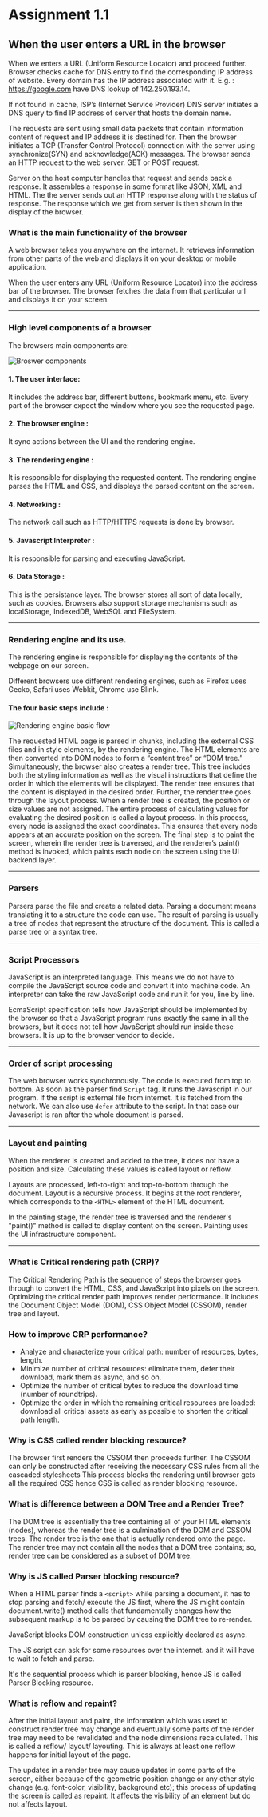 # Assignment 1.1

## When the user enters a URL in the browser

When we enters a URL (Uniform Resource Locator) and proceed further. Browser checks cache for DNS entry to find the corresponding IP address of website. Every domain has the IP address associated with it. E.g. : https://google.com have DNS lookup of 142.250.193.14.

If not found in cache, ISP’s (Internet Service Provider) DNS server initiates a DNS query to find IP address of server that hosts the domain name.

The requests are sent using small data packets that contain information content of request and IP address it is destined for. Then the browser initiates a TCP (Transfer Control Protocol) connection with the server using synchronize(SYN) and acknowledge(ACK) messages. The browser sends an HTTP request to the web server. GET or POST request.

Server on the host computer handles that request and sends back a response. It assembles a response in some format like JSON, XML and HTML.
The the server sends out an HTTP response along with the status of response. The response which we get from server is then shown in the display of the browser.

### What is the main functionality of the browser

A web browser takes you anywhere on the internet. It retrieves information from other parts of the web and displays it on your desktop or mobile application.

When the user enters any URL (Uniform Resource Locator) into the address bar of the browser. The browser fetches the data from that particular url and displays it on your screen.

---

### High level components of a browser

The browsers main components are:

![Broswer components](./screenshots/browser-components.avif)

#### 1. The user interface:

It includes the address bar, different buttons, bookmark menu, etc. Every part of the browser expect the window where you see the requested page.

#### 2. The browser engine :

It sync actions between the UI and the rendering engine.

#### 3. The rendering engine :

It is responsible for displaying the requested content. The rendering engine parses the HTML and CSS, and displays the parsed content on the screen.

#### 4. Networking :

The network call such as HTTP/HTTPS requests is done by browser.

#### 5. Javascript Interpreter :

It is responsible for parsing and executing JavaScript.

#### 6. Data Storage :

This is the persistance layer. The browser stores all sort of data locally, such as cookies. Browsers also support storage mechanisms such as localStorage, IndexedDB, WebSQL and FileSystem.

---

### Rendering engine and its use.

The rendering engine is responsible for displaying the contents of the webpage on our screen.

Different browsers use different rendering engines, such as Firefox uses Gecko, Safari uses Webkit, Chrome use Blink.

#### The four basic steps include :

![Rendering engine basic flow](./screenshots/renderingEngine.avif)

The requested HTML page is parsed in chunks, including the external CSS files and in style elements, by the rendering engine.
The HTML elements are then converted into DOM nodes to form a “content tree” or “DOM tree.” Simultaneously, the browser also creates a render tree. This tree includes both the styling information as well as the visual instructions that define the order in which the elements will be displayed. The render tree ensures that the content is displayed in the desired order. Further, the render tree goes through the layout process. When a render tree is created, the position or size values are not assigned. The entire process of calculating values for evaluating the desired position is called a layout process. In this process, every node is assigned the exact coordinates. This ensures that every node appears at an accurate position on the screen. The final step is to paint the screen, wherein the render tree is traversed, and the renderer’s paint() method is invoked, which paints each node on the screen using the UI backend layer.

---

### Parsers

Parsers parse the file and create a related data. Parsing a document means translating it to a structure the code can use. The result of parsing is usually a tree of nodes that represent the structure of the document. This is called a parse tree or a syntax tree.

---

### Script Processors

JavaScript is an interpreted language. This means we do not have to compile the JavaScript source code and convert it into machine code. An interpreter can take the raw JavaScript code and run it for you, line by line.

EcmaScript specification tells how JavaScript should be implemented by the browser so that a JavaScript program runs exactly the same in all the browsers, but it does not tell how JavaScript should run inside these browsers. It is up to the browser vendor to decide.

---

### Order of script processing

The web browser works synchronously. The code is executed from top to bottom. As soon as the parser find `Script` tag. It runs the Javascript in our program. If the script is external file from internet. It is fetched from the network. We can also use `defer` attribute to the script. In that case our Javascript is ran after the whole document is parsed.

---

### Layout and painting

When the renderer is created and added to the tree, it does not have a position and size. Calculating these values is called layout or reflow.

Layouts are processed, left-to-right and top-to-bottom through the document. Layout is a recursive process. It begins at the root renderer, which corresponds to the `<HTML>` element of the HTML document.

In the painting stage, the render tree is traversed and the renderer's "paint()" method is called to display content on the screen. Painting uses the UI infrastructure component.

---

### What is Critical rendering path (CRP)?

The Critical Rendering Path is the sequence of steps the browser goes through to convert the HTML, CSS, and JavaScript into pixels on the screen. Optimizing the critical render path improves render performance.
It includes the Document Object Model (DOM), CSS Object Model (CSSOM), render tree and layout.

### How to improve CRP performance?

- Analyze and characterize your critical path: number of resources, bytes, length.
- Minimize number of critical resources: eliminate them, defer their download, mark them as async, and so on.
- Optimize the number of critical bytes to reduce the download time (number of roundtrips).
- Optimize the order in which the remaining critical resources are loaded: download all critical assets as early as possible to shorten the critical path length.

### Why is CSS called render blocking resource?

The browser first renders the CSSOM then proceeds further.
The CSSOM can only be constructed after receiving the necessary CSS rules from all the cascaded stylesheets
This process blocks the rendering until browser gets all the required CSS hence CSS is called as render blocking resource.

### What is difference between a DOM Tree and a Render Tree?

The DOM tree is essentially the tree containing all of your HTML elements (nodes), whereas the render tree is a culmination of the DOM and CSSOM trees. The render tree is the one that is actually rendered onto the page.
The render tree may not contain all the nodes that a DOM tree contains; so, render tree can be considered as a subset of DOM tree.

### Why is JS called Parser blocking resource?

When a HTML parser finds a `<script>` while parsing a document, it has to stop parsing and fetch/ execute the JS first, where the JS might contain document.write() method calls that fundamentally changes how the subsequent markup is to be parsed by causing the DOM tree to re-render.

JavaScript blocks DOM construction unless explicitly declared as async.

The JS script can ask for some resources over the internet. and it will have to wait to fetch and parse.

It's the sequential process which is parser blocking, hence JS is called Parser Blocking resource.

### What is reflow and repaint?

After the initial layout and paint, the information which was used to construct render tree may change and eventually some parts of the render tree may need to be revalidated and the node dimensions recalculated. This is called a reflow/ layout/ layouting. This is always at least one reflow happens for initial layout of the page.

The updates in a render tree may cause updates in some parts of the screen, either because of the geometric position change or any other style change (e.g. font-color, visibility, background etc); this process of updating the screen is called as repaint. It affects the visibility of an element but do not affects layout.
